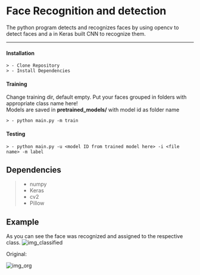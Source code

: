Face Recognition and detection
===================

The python program detects and recognizes faces by using opencv to detect faces and a in Keras built CNN to recognize them.

----------

#### <i class="icon-down-big"></i> Installation

	> - Clone Repository
	> - Install Dependencies

#### <i class="icon-ccw"></i> Training
  Change training dir, default empty. Put your faces grouped in folders with appropriate class name here!<br>
  Models are saved in **pretrained_models/** with model id as folder name <br>

	> - python main.py -m train

#### <i class="icon-right-big"></i> Testing

	> - python main.py -u <model ID from trained model here> -i <file name> -m label



Dependencies
-------------------

> - numpy
> - Keras
> - cv2
> - Pillow

Example
-------------------
As you can see the face was recognized and assigned to the respective class.
![img_classified](https://image.ibb.co/koLkbc/Unbenannt.png)

Original:

![img_org](http://cdn1.spiegel.de/images/image-1015094-860_poster_16x9-hejm-1015094.jpg)
